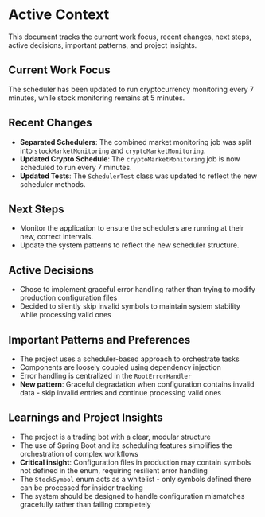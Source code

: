 # Active Context

This document tracks the current work focus, recent changes, next steps, active decisions, important patterns, and project insights.

## Current Work Focus
The scheduler has been updated to run cryptocurrency monitoring every 7 minutes, while stock monitoring remains at 5 minutes.

## Recent Changes
- **Separated Schedulers**: The combined market monitoring job was split into `stockMarketMonitoring` and `cryptoMarketMonitoring`.
- **Updated Crypto Schedule**: The `cryptoMarketMonitoring` job is now scheduled to run every 7 minutes.
- **Updated Tests**: The `SchedulerTest` class was updated to reflect the new scheduler methods.

## Next Steps
- Monitor the application to ensure the schedulers are running at their new, correct intervals.
- Update the system patterns to reflect the new scheduler structure.

## Active Decisions
- Chose to implement graceful error handling rather than trying to modify production configuration files
- Decided to silently skip invalid symbols to maintain system stability while processing valid ones

## Important Patterns and Preferences
- The project uses a scheduler-based approach to orchestrate tasks
- Components are loosely coupled using dependency injection
- Error handling is centralized in the `RootErrorHandler`
- **New pattern**: Graceful degradation when configuration contains invalid data - skip invalid entries and continue processing valid ones

## Learnings and Project Insights
- The project is a trading bot with a clear, modular structure
- The use of Spring Boot and its scheduling features simplifies the orchestration of complex workflows
- **Critical insight**: Configuration files in production may contain symbols not defined in the enum, requiring resilient error handling
- The `StockSymbol` enum acts as a whitelist - only symbols defined there can be processed for insider tracking
- The system should be designed to handle configuration mismatches gracefully rather than failing completely
